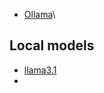 - [Ollama](https://ollama.com/)\
## Local models
- [llama3.1](https://ollama.com/library/llama3.1)
- 